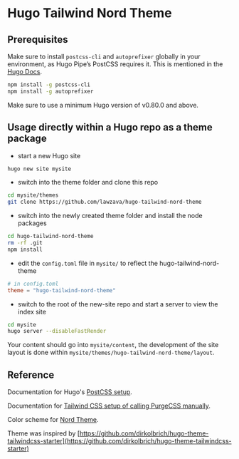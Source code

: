 # Hugo Tailwind Nord Theme

## Prerequisites

Make sure to install `postcss-cli` and `autoprefixer` globally in your environment, as Hugo Pipe’s PostCSS requires it. 
This is mentioned in the [Hugo Docs](https://gohugo.io/hugo-pipes/postcss/).

```bash
npm install -g postcss-cli
npm install -g autoprefixer
```

Make sure to use a minimum Hugo version of v0.80.0 and above.

## Usage directly within a Hugo repo as a theme package

- start a new Hugo site

```bash
hugo new site mysite
```

- switch into the theme folder and clone this repo

```bash
cd mysite/themes
git clone https://github.com/lawzava/hugo-tailwind-nord-theme
```

- switch into the newly created theme folder and install the node packages

```bash
cd hugo-tailwind-nord-theme
rm -rf .git
npm install
```

- edit the `config.toml` file in `mysite/` to reflect the hugo-tailwind-nord-theme

```toml
# in config.toml
theme = "hugo-tailwind-nord-theme" 
```

- switch to the root of the new-site repo and start a server to view the index site

```bash
cd mysite
hugo server --disableFastRender
```

Your content should go into `mysite/content`, the development of the site layout is done within `mysite/themes/hugo-tailwind-nord-theme/layout`.

## Reference

Documentation for Hugo's [PostCSS setup](https://gohugo.io/hugo-pipes/postprocess/).

Documentation for [Tailwind CSS setup of calling PurgeCSS manually](https://tailwindcss.com/docs/controlling-file-size#setting-up-purgecss-manually).

Color scheme for [Nord Theme](https://nordtheme.com).

Theme was inspired by [https://github.com/dirkolbrich/hugo-theme-tailwindcss-starter](https://github.com/dirkolbrich/hugo-theme-tailwindcss-starter)
